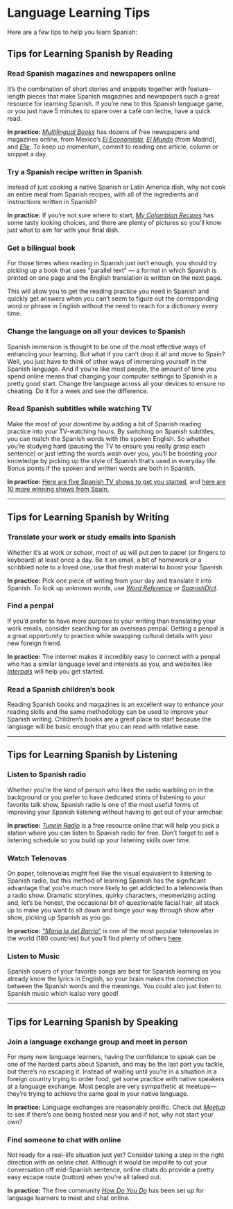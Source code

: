 <h1>Language Learning Tips</h1>
<p>Here are a few tips to help you learn Spanish:</p>

<p>
<h2><strong>Tips for Learning Spanish by Reading</strong></h2>

<h3>Read Spanish magazines and newspapers online</h3>
<p>It’s the combination of short stories and snippets together with feature-length pieces that make Spanish magazines and newspapers such a great resource for learning Spanish. If you’re new to this Spanish language game, or you just have 5 minutes to spare over a café con leche, have a quick read.</p>

<p><strong>In practice:</strong> <a href="https://shop.multilingualbooks.com/pages/learn-spanish-with-online-magazines"><i>Multilingual Books</i></a> has dozens of free newspapers and magazines online, from Mexico’s <a href="https://www.eleconomista.com.mx/"><i>El Economista</i></a>, <a href="https://www.elmundo.es/"><i>El Mundo</i></a> (from Madrid), and <a href="https://www.elle.com/es/"><i>Elle</i></a>. To keep up momentum, commit to reading one article, column or snippet a day.</p>


<h3>Try a Spanish recipe written in Spanish</h3>
<p>Instead of just cooking a native Spanish or Latin America dish, why not cook an entire meal from Spanish recipes, with all of the ingredients and instructions written in Spanish?</p>

<p><strong>In practice:</strong> If you’re not sure where to start, <a href="https://www.mycolombianrecipes.com/es/"><i>My Colombian Recipes</i></a> has some tasty looking choices, and there are plenty of pictures so you’ll know just what to aim for with your final dish.</p>


<h3>Get a bilingual book</h3>
<p>For those times when reading in Spanish just isn’t enough, you should try picking up a book that uses "parallel text" — a format in which Spanish is printed on one page and the English translation is written on the next page.</p>

<p>This will allow you to get the reading practice you need in Spanish and quickly get answers when you can’t seem to figure out the corresponding word or phrase in English without the need to reach for a dictionary every time.</p>


<h3>Change the language on all your devices to Spanish</h3>
<p>Spanish immersion is thought to be one of the most effective ways of enhancing your learning. But what if you can’t drop it all and move to Spain? Well, you just have to think of other ways of immersing yourself in the Spanish language. And if you’re like most people, the amount of time you spend online means that changing your computer settings to Spanish is a pretty good start. Change the language across all your devices to ensure no cheating. Do it for a week and see the difference.</p>


<h3>Read Spanish subtitles while watching TV</h3>
<p>Make the most of your downtime by adding a bit of Spanish reading practice into your TV-watching hours. By switching on Spanish subtitles, you can match the Spanish words with the spoken English. So whether you’re studying hard (pausing the TV to ensure you really grasp each sentence) or just letting the words wash over you, you’ll be boosting your knowledge by picking up the style of Spanish that’s used in everyday life. Bonus points if the spoken and written words are both in Spanish.</p>

<p><strong>In practice:</strong> <a href="https://www.fluentu.com/blog/spanish/spanish-tv-shows/">Here are five Spanish TV shows to get you started</a>, and <a href="https://www.fluentu.com/blog/spanish/spanish-immersion-tv/">here are 10 more winning shows from Spain.</a></p>

<hr>

<h2><strong>Tips for Learning Spanish by Writing</strong></h2>

<h3>Translate your work or study emails into Spanish</h3>
<p>Whether it’s at work or school, most of us will put pen to paper (or fingers to keyboard) at least once a day. Be it an email, a bit of homework or a scribbled note to a loved one, use that fresh material to boost your Spanish.</p>

<p><strong>In practice:</strong> Pick one piece of writing from your day and translate it into Spanish. To look up unknown words, use <a href="https://www.wordreference.com/"><i>Word Reference</i></a> or <a href="https://www.spanishdict.com/"><i>SpanishDict</i></a>.</p>


<h3>Find a penpal</h3>
<p>If you’d prefer to have more purpose to your writing than translating your work emails, consider searching for an overseas penpal. Getting a penpal is a great opportunity to practice while swapping cultural details with your new foreign friend.</p>

<p><strong>In practice:</strong> The internet makes it incredibly easy to connect with a penpal who has a similar language level and interests as you, and websites like <a href="https://www.interpals.net/"><i>Interpals</i></a> will help you get started.</p>


<h3>Read a Spanish children’s book</h3>
<p>Reading Spanish books and magazines is an excellent way to enhance your reading skills and the same methodology can be used to improve your Spanish writing. Children’s books are a great place to start because the language will be basic enough that you can read with relative ease.</p>

<hr>

<h2><strong>Tips for Learning Spanish by Listening</strong></h2>

<h3>Listen to Spanish radio</h3>
<p>Whether you’re the kind of person who likes the radio warbling on in the background or you prefer to have dedicated stints of listening to your favorite talk show, Spanish radio is one of the most useful forms of improving your Spanish listening without having to get out of your armchair.</p>

<p><strong>In practice:</strong> <a href="https://tunein.com/"><i>TuneIn Radio</i></a> is a free resource online that will help you pick a station where you can listen to Spanish radio for free. Don’t forget to set a listening schedule so you build up your listening skills over time.</p>


<h3>Watch Telenovas</h3>
<p>On paper, telenovelas might feel like the visual equivalent to listening to Spanish radio, but this method of learning Spanish has the significant advantage that you’re much more likely to get addicted to a telenovela than a radio show. Dramatic storylines, quirky characters, mesmerizing acting and, let’s be honest, the occasional bit of questionable facial hair, all stack up to make you want to sit down and binge your way through show after show, picking up Spanish as you go.</p>

<p><strong>In practice:</strong> <a href="https://www.fluentu.com/blog/spanish/best-telenovelas-for-learning-spanish/"><i>“Maria la del Barrio“</i></a> is one of the most popular telenovelas in the world (180 countries) but you’ll find plenty of others <a href="https://www.fluentu.com/blog/spanish/learn-spanish-telenovela/">here</a>.</p>


<h3>Listen to Music</h3>
<p>Spanish covers of your favorite songs are best for Spanish learning as you already know the lyrics in English, so your brain makes the connection between the Spanish words and the meanings. You could also just listen to Spanish music which isalso very good!</p>

<hr>

<h2><strong>Tips for Learning Spanish by Speaking</strong></h2>

<h3>Join a language exchange group and meet in person</h3>
<p>For many new language learners, having the confidence to speak can be one of the hardest parts about Spanish, and may be the last part you tackle, but there’s no escaping it. Instead of waiting until you’re in a situation in a foreign country trying to order food, get some practice with native speakers at a language exchange. Most people are very sympathetic at meetups—they’re trying to achieve the same goal in your native language.</p>

<p><strong>In practice:</strong> Language exchanges are reasonably prolific. Check out <a href="https://www.meetup.com/"><i>Meetup</i></a> to see if there’s one being hosted near you and if not, why not start your own?</p>


<h3>Find someone to chat with online</h3>
<p>Not ready for a real-life situation just yet? Consider taking a step in the right direction with an online chat. Although it would be impolite to cut your conversation off mid-Spanish sentence, online chats do provide a pretty easy escape route (button) when you’re all talked out.</p>

<p><strong>In practice:</strong> The free community <a href="https://www.meetup.com/"><i>How Do You Do</i></a> has been set up for language learners to meet and chat online.</p>
</p>
